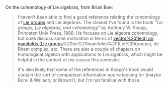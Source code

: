 












On the cohomology of Lie algebras, from Brian Boe:

> I haven't been able to find a good reference relating the cohomology of [Lie groups](Lie%20groups) and Lie algebras. The closest I've found is the book *\"Lie groups, Lie algebras, and cohomology*" by Anthony W. Knapp, Princeton Univ Press, 1988. He focuses on Lie algebra cohomology, but does discuss some motivation in terms of [vector%20field) on manifolds (Lie groups](vector%20field)%20on%20manifolds%20(Lie%20groups), de Rham complex, etc. There are also a couple of chapters on homological algebra with applications to Lie algebras, which might be helpful in the context of my course this semester.

> It's also likely that some of the references in Knapp's book would contain the sort of comparison information you're looking for (maybe Borel & Wallach, or Brown?), but I'm not familiar with those.
